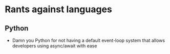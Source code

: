 # Rants against languages

## Python
- Damn you Python for not having a default event-loop system that allows developers using async/await with ease
